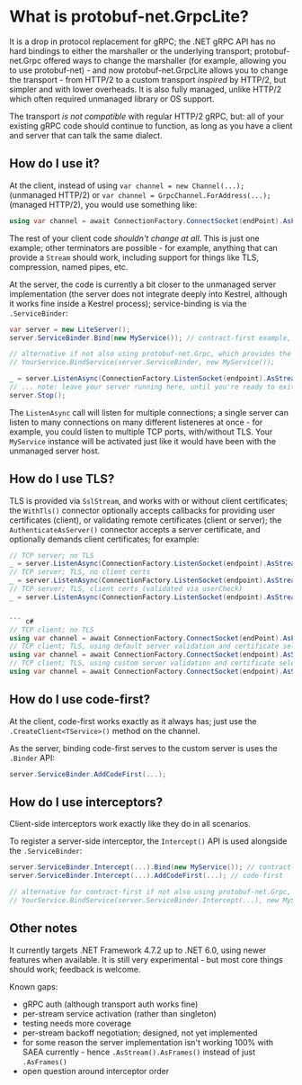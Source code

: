 # What is protobuf-net.GrpcLite?

It is a drop in protocol replacement for gRPC; the .NET gRPC API has no hard bindings to either the marshaller or the underlying transport; protobuf-net.Grpc offered ways to change the marshaller (for example,
allowing you to use protobuf-net) - and now protobuf-net.GrpcLite allows you to change the transport - from HTTP/2 to a custom transport *inspired* by HTTP/2, but simpler and with lower overheads. It is also
fully managed, unlike HTTP/2 which often required unmanaged library or OS support.

The transport *is not compatible* with regular HTTP/2 gRPC, but: all of your existing gRPC code should continue to function, as long as you have a client and server that can talk the same dialect.

## How do I use it?

At the client, instead of using `var channel = new Channel(...);` (unmanaged HTTP/2) or `var channel = GrpcChannel.ForAddress(...);` (managed HTTP/2), you would use something like:

``` c#
using var channel = await ConnectionFactory.ConnectSocket(endPoint).AsFrames().CreateChannelAsync();
```

The rest of your client code *shouldn't change at all*. This is just one example; other terminators are possible - for example, anything that can provide a `Stream` should work, including support
for things like TLS, compression, named pipes, etc.

At the server, the code is currently a bit closer to the unmanaged server implementation (the server does not integrate deeply into Kestrel, although it works fine inside a Kestrel process); service-binding
is via the `.ServiceBinder`:

``` c#
var server = new LiteServer();
server.ServiceBinder.Bind(new MyService()); // contract-first example, generated via protoc

// alternative if not also using protobuf-net.Grpc, which provides the Bind API
// YourService.BindService(server.ServiceBinder, new MyService());

_ = server.ListenAsync(ConnectionFactory.ListenSocket(endpoint).AsStream().AsFrames());
// ... note: leave your server running here, until you're ready to exit!
server.Stop();
```

The `ListenAsync` call will listen for multiple connections; a single server can listen to many connections on many different listeneres at once - for example, you could
listen to multiple TCP ports, with/without TLS. Your `MyService` instance will be activated just like it would have been with the unmanaged server host.

## How do I use TLS?

TLS is provided via `SslStream`, and works with or without client certificates; the `WithTls()` connector optionally accepts callbacks for providing user certificates (client), or
validating remote certificates (client or server); the `AuthenticateAsServer()` connector accepts a server certificate, and optionally demands client certificates; for example:

``` c#
// TCP server; no TLS
_ = server.ListenAsync(ConnectionFactory.ListenSocket(endpoint).AsStream().AsFrames());
// TCP server; TLS, no client certs
_ = server.ListenAsync(ConnectionFactory.ListenSocket(endpoint).AsStream().WithTls().AuthenticateAsServer(serverCert).AsFrames());
// TCP server; TLS, client certs (validated via userCheck)
_ = server.ListenAsync(ConnectionFactory.ListenSocket(endpoint).AsStream().WithTls(userCheck).AuthenticateAsServer(serverCert, clientCertificateRequired: true).AsFrames());


``` c#
// TCP client; no TLS
using var channel = await ConnectionFactory.ConnectSocket(endPoint).AsFrames().CreateChannelAsync();
// TCP client; TLS, using default server validation and certificate selection
using var channel = await ConnectionFactory.ConnectSocket(endpoint).AsStream().WithTls().AuthenticateAsClient("mytestserver").AsFrames().CreateChannelAsync();
// TCP client; TLS, using custom server validation and certificate selection
using var channel = await ConnectionFactory.ConnectSocket(endpoint).AsStream().WithTls(serverCheck, certSelector).AuthenticateAsClient("mytestserver").AsFrames().CreateChannelAsync();
```

## How do I use code-first?

At the client, code-first works exactly as it always has; just use the `.CreateClient<TService>()` method on the channel.

As the server, binding code-first serves to the custom server is uses the `.Binder` API:

``` c#
server.ServiceBinder.AddCodeFirst(...);
```

## How do I use interceptors?

Client-side interceptors work exactly like they do in all scenarios.

To register a server-side interceptor, the `Intercept()` API is used alongside the `.ServiceBinder`:

``` c#
server.ServiceBinder.Intercept(...).Bind(new MyService()); // contract-first example, generated via protoc
server.ServiceBinder.Intercept(...).AddCodeFirst(...); // code-first

// alternative for contract-first if not also using protobuf-net.Grpc, which provides the Bind API
// YourService.BindService(server.ServiceBinder.Intercept(...), new MyService());
```

## Other notes

It currently targets .NET Framework 4.7.2 up to .NET 6.0, using newer features when available. It is still very experimental - but most core things should work; feedback is welcome.

Known gaps:

- gRPC auth (although transport auth works fine)
- per-stream service activation (rather than singleton)
- testing needs more coverage
- per-stream backoff negotiation; designed, not yet implemented
- for some reason the server implementation isn't working 100% with SAEA currently - hence `.AsStream().AsFrames()` instead of just `.AsFrames()`
- open question around interceptor order